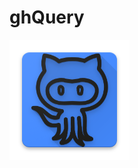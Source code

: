 # ghQuery

![ghQuery](https://raw.githubusercontent.com/tameeshB/ghQuery/master/app/src/main/res/mipmap-xxxhdpi/ic_launcher.png)
